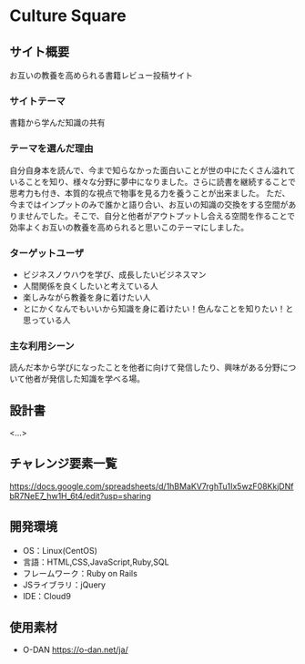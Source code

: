 # Culture Square

## サイト概要
お互いの教養を高められる書籍レビュー投稿サイト

### サイトテーマ
書籍から学んだ知識の共有

### テーマを選んだ理由
自分自身本を読んで、今まで知らなかった面白いことが世の中にたくさん溢れていることを知り、様々な分野に夢中になりました。さらに読書を継続することで思考力も付き、本質的な視点で物事を見る力を養うことが出来ました。
ただ、今まではインプットのみで誰かと語り合い、お互いの知識の交換をする空間がありませんでした。そこで、自分と他者がアウトプットし合える空間を作ることで効率よくお互いの教養を高められると思いこのテーマにしました。

### ターゲットユーザ
- ビジネスノウハウを学び、成長したいビジネスマン
- 人間関係を良くしたいと考えている人
- 楽しみながら教養を身に着けたい人
- とにかくなんでもいいから知識を身に着けたい！色んなことを知りたい！と思っている人

### 主な利用シーン
読んだ本から学びになったことを他者に向けて発信したり、興味がある分野について他者が発信した知識を学べる場。

## 設計書
<...>

## チャレンジ要素一覧
https://docs.google.com/spreadsheets/d/1hBMaKV7rghTu1Ix5wzF08KkjDNfbR7NeE7_hw1H_6t4/edit?usp=sharing

## 開発環境
- OS：Linux(CentOS)
- 言語：HTML,CSS,JavaScript,Ruby,SQL
- フレームワーク：Ruby on Rails
- JSライブラリ：jQuery
- IDE：Cloud9

## 使用素材
- O-DAN https://o-dan.net/ja/